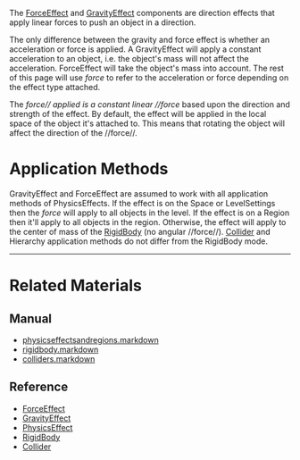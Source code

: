 The [ForceEffect](https://github.com/ZilchEngine/ZilchDocs/blob/master/code_reference/class_reference/forceeffect.markdown) and [GravityEffect](https://github.com/ZilchEngine/ZilchDocs/blob/master/code_reference/class_reference/gravityeffect.markdown) components are direction effects that apply linear forces to push an object in a direction.

The only difference between the gravity and force effect is whether an acceleration or force is applied. A GravityEffect will apply a constant acceleration to an object, i.e. the object's mass will not affect the acceleration. ForceEffect will take the object's mass into account. The rest of this page will use *force* to refer to the acceleration or force depending on the effect type attached.

The *force// applied is a constant linear //force* based upon the direction and strength of the effect. By default, the effect will be applied in the local space of the object it's attached to. This means that rotating the object will affect the direction of the //force//.

 #  Application Methods
GravityEffect and ForceEffect are assumed to work with all application methods of PhysicsEffects. If the effect is on the Space or LevelSettings then the *force* will apply to all objects in the level. If the effect is on a Region then it'll apply to all objects in the region. Otherwise, the effect will apply to the center of mass of the [RigidBody](https://github.com/ZilchEngine/ZilchDocs/blob/master/zilch_editor_documentation/zeromanual/physics/physicseffectsandregions/rigidbody.markdown) (no angular //force//). [Collider](https://github.com/ZilchEngine/ZilchDocs/blob/master/zilch_editor_documentation/zeromanual/physics/physicseffectsandregions/colliders.markdown) and Hierarchy application methods do not differ from the RigidBody mode.

---
 #  Related Materials
 ##  Manual
- [physicseffectsandregions.markdown](https://github.com/ZilchEngine/ZilchDocs/blob/master/zilch_editor_documentation/zeromanual/physics/physicseffectsandregions.markdown)
- [rigidbody.markdown](https://github.com/ZilchEngine/ZilchDocs/blob/master/zilch_editor_documentation/zeromanual/physics/physicseffectsandregions/rigidbody.markdown)
- [colliders.markdown](https://github.com/ZilchEngine/ZilchDocs/blob/master/zilch_editor_documentation/zeromanual/physics/physicseffectsandregions/colliders.markdown)

 ##  Reference
- [ForceEffect](https://github.com/ZilchEngine/ZilchDocs/blob/master/code_reference/class_reference/forceeffect.markdown)
- [GravityEffect](https://github.com/ZilchEngine/ZilchDocs/blob/master/code_reference/class_reference/gravityeffect.markdown)
- [PhysicsEffect](https://github.com/ZilchEngine/ZilchDocs/blob/master/code_reference/class_reference/physicseffect.markdown)
- [RigidBody](https://github.com/ZilchEngine/ZilchDocs/blob/master/code_reference/class_reference/rigidbody.markdown)
- [Collider](https://github.com/ZilchEngine/ZilchDocs/blob/master/code_reference/class_reference/collider.markdown) 

 